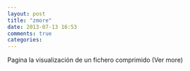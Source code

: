 ```yaml
---
layout: post
title: "zmore"
date: 2013-07-13 16:53
comments: true
categories: 
---
```

Pagina la visualización de un fichero comprimido (Ver more) 

